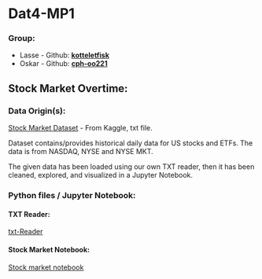 # Dat4-MP1

### Group:

- Lasse - Github: **[kotteletfisk](https://github.com/kotteletfisk)**
- Oskar - Github: **[cph-oo221](https://github.com/cph-oo221)**

[]()

## Stock Market Overtime:

### Data Origin(s):

[Stock Market Dataset](https://www.kaggle.com/datasets/borismarjanovic/price-volume-data-for-all-us-stocks-etfs?resource=download) - From Kaggle, txt file.

Dataset contains/provides historical daily data for US stocks and ETFs. The data is from NASDAQ, NYSE and NYSE MKT.

The given data has been loaded using our own TXT reader, then it has been cleaned, explored, and visualized in a Jupyter Notebook.

### Python files / Jupyter Notebook:

#### TXT Reader:

[txt-Reader](./txtreader.py)

#### Stock Market Notebook:

[Stock market notebook](./stocks.ipynb)
